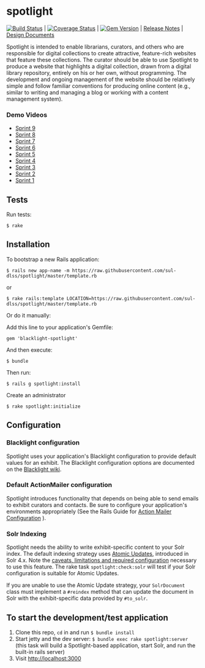 spotlight
=========

[![Build Status](https://travis-ci.org/sul-dlss/spotlight.png?branch=master)](https://travis-ci.org/sul-dlss/spotlight) | [![Coverage Status](https://coveralls.io/repos/sul-dlss/spotlight/badge.png?branch=master)](https://coveralls.io/r/sul-dlss/spotlight) | [![Gem Version](https://badge.fury.io/rb/blacklight-spotlight.png)](http://badge.fury.io/rb/blacklight-spotlight) | [Release Notes](https://github.com/sul-dlss/spotlight/releases) | [Design Documents](https://github.com/sul-dlss/spotlight/releases/tag/v0.0.0)

Spotlight is intended to enable librarians, curators, and others who are responsible for digital collections to create attractive, feature-rich websites that feature these collections. The curator should be able to use Spotlight to produce a website that highlights a digital collection, drawn from a digital library repository, entirely on his or her own, without programming. The development and ongoing management of the website should be relatively simple and follow familiar conventions for producing online content (e.g., similar to writing and managing a blog or working with a content management system).

### Demo Videos
* [Sprint 9](https://www.youtube.com/watch?v=ALVwecIw5Rw)
* [Sprint 8](https://www.youtube.com/watch?v=l25_TWTV1uE)
* [Sprint 7](https://www.youtube.com/watch?v=qTv33JqUoH8)
* [Sprint 6](https://www.youtube.com/watch?v=HxQ6khYqezU)
* [Sprint 5](https://www.youtube.com/watch?v=pnpqiIDXHHw)
* [Sprint 4](https://www.youtube.com/watch?v=4S0iRzvdk5M)
* [Sprint 3](https://www.youtube.com/watch?v=XEOsMRY_3mY)
* [Sprint 2](https://www.youtube.com/watch?v=8BqWSEmOK3g)
* [Sprint 1](https://www.youtube.com/watch?v=LAoTIdP2Gsk)

## Tests

Run tests:

```
$ rake
```

## Installation

To bootstrap a new Rails application:

```
$ rails new app-name -m https://raw.githubusercontent.com/sul-dlss/spotlight/master/template.rb
```

or

```
$ rake rails:template LOCATION=https://raw.githubusercontent.com/sul-dlss/spotlight/master/template.rb
```

Or do it manually:

Add this line to your application's Gemfile:

```
gem 'blacklight-spotlight'
```

And then execute:

```
$ bundle
```

Then run:

```
$ rails g spotlight:install
```

Create an administrator
```
$ rake spotlight:initialize
```

## Configuration

### Blacklight configuration

Spotlight uses your application's Blacklight configuration to provide default values for an exhibit. The Blacklight configuration options are documented on the [Blacklight wiki](https://github.com/projectblacklight/blacklight/wiki#blacklight-configuration).

### Default ActionMailer configuration

Spotlight introduces functionality that depends on being able to send emails to exhibit curators and contacts. Be sure to configure your application's environments appropriately (See the Rails Guide for [Action Mailer Configuration](http://guides.rubyonrails.org/action_mailer_basics.html#action-mailer-configuration) ).

### Solr Indexing

Spotlight needs the ability to write exhibit-specific content to your Solr index. The default indexing strategy uses [Atomic Updates](https://cwiki.apache.org/confluence/display/solr/Updating+Parts+of+Documents), introduced in Solr 4.x. Note the [caveats, limitations and required configuration](https://wiki.apache.org/solr/Atomic_Updates#Caveats_and_Limitations) necessary to use this feature. The rake task `spotlight:check:solr` will test if your Solr configuration is suitable for Atomic Updates.

If you are unable to use the Atomic Update strategy, your `SolrDocument` class must implement a `#reindex` method that can update the document in Solr with the exhibit-specific data provided by `#to_solr`.

## To start the development/test application

 1. Clone this repo, `cd` in and run `$ bundle install`
 2. Start jetty and the dev server: `$ bundle exec rake spotlight:server` (this task will build a Spotlight-based application, start Solr, and run the built-in rails server)
 3. Visit [http://localhost:3000](http://localhost:3000)
